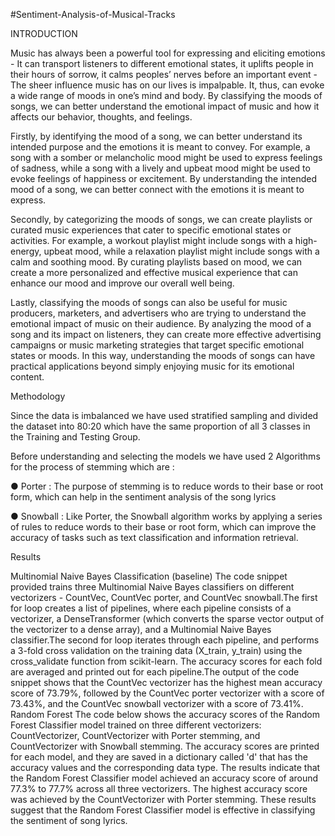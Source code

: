 #Sentiment-Analysis-of-Musical-Tracks


INTRODUCTION 

Music has always been a powerful tool for expressing and eliciting emotions - It can transport listeners to different emotional states, it uplifts people in their hours of sorrow, it calms peoples’ nerves before an important event - The sheer influence music has on our lives is impalpable. It, thus, can evoke a wide range of moods in one’s mind and body. By classifying the moods of songs, we can better understand the emotional impact of music and how it affects our behavior, thoughts, and feelings.

Firstly, by identifying the mood of a song, we can better understand its intended purpose and the emotions it is meant to convey. For example, a song with a somber or melancholic mood might be used to express feelings of sadness, while a song with a lively and upbeat mood might be used to evoke feelings of happiness or excitement. By understanding the intended mood of a song, we can better connect with the emotions it is meant to express. 

Secondly, by categorizing the moods of songs, we can create playlists or curated music experiences that cater to specific emotional states or activities. For example, a workout playlist might include songs with a high-energy, upbeat mood, while a relaxation playlist might include songs with a calm and soothing mood. By curating playlists based on mood, we can create a more personalized and effective musical experience that can enhance our mood and improve our overall well being.

Lastly, classifying the moods of songs can also be useful for music producers, marketers, and advertisers who are trying to understand the emotional impact of music on their audience. By analyzing the mood of a song and its impact on listeners, they can create more effective advertising campaigns or music marketing strategies that target specific emotional states or moods. In this way, understanding the moods of songs can have practical applications beyond simply enjoying music for its emotional content.

Methodology

Since the data is imbalanced we have used stratified sampling and divided the dataset into 80:20 which have the same proportion of all 3 classes in the Training and Testing Group.


Before understanding and selecting the models we have used 2 Algorithms for the process of stemming which are  :

●	Porter : The purpose of stemming is to reduce words to their base or root form, which can help in the sentiment analysis of the song lyrics

●	Snowball : Like Porter, the Snowball algorithm works by applying a series of rules to reduce words to their base or root form, which can improve the accuracy of tasks such as text classification and information retrieval.

Results

Multinomial Naive Bayes Classification (baseline) 
The code snippet provided trains three Multinomial Naive Bayes classifiers on different vectorizers - CountVec, CountVec porter, and CountVec snowball.The first for loop creates a list of pipelines, where each pipeline consists of a vectorizer, a DenseTransformer (which converts the sparse vector output of the vectorizer to a dense array), and a Multinomial Naive Bayes classifier.The second for loop iterates through each pipeline, and performs a 3-fold cross validation on the training data (X_train, y_train) using the cross_validate function from scikit-learn. The accuracy scores for each fold are averaged and printed out for each pipeline.The output of the code snippet shows that the CountVec vectorizer has the highest mean accuracy score of 73.79%, followed by the CountVec porter vectorizer with a score of 73.43%, and the CountVec snowball vectorizer with a score of 73.41%.
Random Forest
The code below shows the accuracy scores of the Random Forest Classifier model trained on three different vectorizers: CountVectorizer, CountVectorizer with Porter stemming, and CountVectorizer with Snowball stemming. The accuracy scores are printed for each model, and they are saved in a dictionary called 'd' that has the accuracy values and the corresponding data type.
The results indicate that the Random Forest Classifier model achieved an accuracy score of around 77.3% to 77.7% across all three vectorizers. The highest accuracy score was achieved by the CountVectorizer with Porter stemming. These results suggest that the Random Forest Classifier model is effective in classifying the sentiment of song lyrics.

